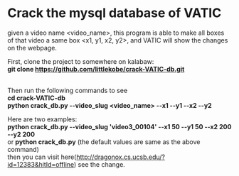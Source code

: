 # Crack the mysql database of VATIC 

given a video name <video_name>, this program is able to make all boxes of that video a same box <x1, y1, x2, y2>, and VATIC will show the changes on the webpage.

First, clone the project to somewhere on kalabaw: <br>
  __git clone https://github.com/littlekobe/crack-VATIC-db.git__ <br>
  <br>

Then run the following commands to see <br>
  __cd crack-VATIC-db__ <br>
  __python crack_db.py --video_slug <video_name> --x1 <x1> --y1 <y1> --x2 <x2> --y2 <y2>__ <br>
  
Here are two examples: <br>
  __python crack_db.py --video_slug 'video3_00104' --x1 50 --y1 50 --x2 200 --y2 200__ <br>
  or __python crack_db.py__ (the default values are same as the above command) <br>
  then you can visit here(http://dragonox.cs.ucsb.edu/?id=12383&hitId=offline) see the change.
  

